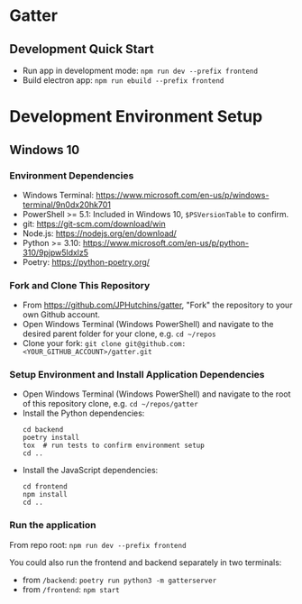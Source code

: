 # Gatter

## Development Quick Start

* Run app in development mode: `npm run dev --prefix frontend`
* Build electron app: `npm run ebuild --prefix frontend`

# Development Environment Setup

## Windows 10

### Environment Dependencies

* Windows Terminal: https://www.microsoft.com/en-us/p/windows-terminal/9n0dx20hk701
* PowerShell >= 5.1: Included in Windows 10, `$PSVersionTable` to confirm.
* git: https://git-scm.com/download/win
* Node.js: https://nodejs.org/en/download/
* Python >= 3.10: https://www.microsoft.com/en-us/p/python-310/9pjpw5ldxlz5
* Poetry: https://python-poetry.org/

### Fork and Clone This Repository

* From https://github.com/JPHutchins/gatter, "Fork" the repository to your own Github account.
* Open Windows Terminal (Windows PowerShell) and navigate to the desired parent folder for your clone, e.g. `cd ~/repos`
* Clone your fork: `git clone git@github.com:<YOUR_GITHUB_ACCOUNT>/gatter.git`

### Setup Environment and Install Application Dependencies

* Open Windows Terminal (Windows PowerShell) and navigate to the root of this repository clone, e.g. `cd ~/repos/gatter`
* Install the Python dependencies:
    ```
    cd backend
    poetry install
    tox  # run tests to confirm environment setup
    cd ..
    ```
* Install the JavaScript dependencies: 
    ```
    cd frontend
    npm install
    cd ..
    ```

### Run the application

From repo root: `npm run dev --prefix frontend`

You could also run the frontend and backend separately in two terminals:
* from `/backend`: `poetry run python3 -m gatterserver`
* from `/frontend`: `npm start`
